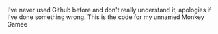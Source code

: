 I've never used Github before and don't really understand it, apologies if I've done something wrong. 
This is the code for my unnamed Monkey Gamee
